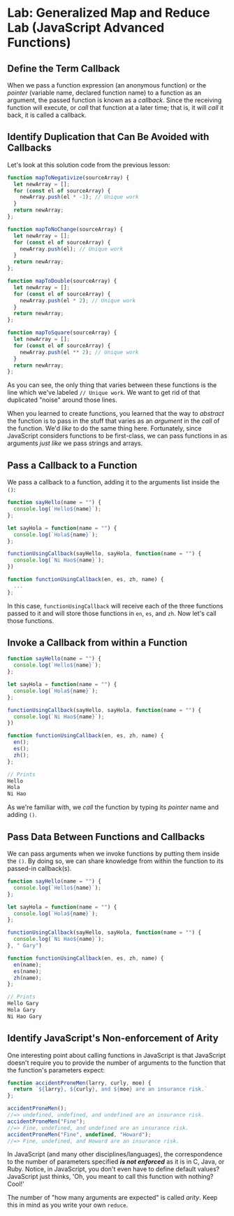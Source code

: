 # Lab: Generalized Map and Reduce Lab (JavaScript Advanced Functions)

## Define the Term Callback

When we pass a function expression (an anonymous function) or the _pointer_ (variable name, declared function name) to a function as an argument, the passed function is known as a _callback_. Since the receiving function will execute, or _call_ that function at a later time; that is, it will _call_ it back, it is called a callback.

## Identify Duplication that Can Be Avoided with Callbacks

Let's look at this solution code from the previous lesson:

```js
function mapToNegativize(sourceArray) {
  let newArray = [];
  for (const el of sourceArray) {
    newArray.push(el * -1); // Unique work
  }
  return newArray;
};

function mapToNoChange(sourceArray) {
  let newArray = [];
  for (const el of sourceArray) {
    newArray.push(el); // Unique work
  }
  return newArray;
};

function mapToDouble(sourceArray) {
  let newArray = [];
  for (const el of sourceArray) {
    newArray.push(el * 2); // Unique work
  }
  return newArray;
};

function mapToSquare(sourceArray) {
  let newArray = [];
  for (const el of sourceArray) {
    newArray.push(el ** 2); // Unique work
  }
  return newArray;
};
```

As you can see, the only thing that varies between these functions is the line which we've labeled `// Unique work`. We want to get rid of that duplicated "noise" around those lines.

When you learned to create functions, you learned that the way to _abstract_ the function is to pass in the stuff that varies as an _argument_ in the _call_ of the function. We'd _like_ to do the same thing here. Fortunately, since JavaScript considers functions to be first-class, we can pass functions in as arguments _just like_ we pass strings and arrays.

## Pass a Callback to a Function

We pass a callback to a function, adding it to the arguments list inside the `()`:

```js
function sayHello(name = "") {
  console.log(`Hello${name}`);
};

let sayHola = function(name = "") {
  console.log(`Hola${name}`);
};

functionUsingCallback(sayHello, sayHola, function(name = "") {
  console.log(`Ni Hao${name}`);
})

function functionUsingCallback(en, es, zh, name) {
  ...
};
```

In this case, `functionUsingCallback` will receive each of the three functions passed to it and will store those functions in `en`, `es`, and `zh`. Now let's call those functions.

## Invoke a Callback from within a Function

```js
function sayHello(name = "") {
  console.log(`Hello${name}`);
};

let sayHola = function(name = "") {
  console.log(`Hola${name}`);
};

functionUsingCallback(sayHello, sayHola, function(name = "") {
  console.log(`Ni Hao${name}`);
})

function functionUsingCallback(en, es, zh, name) {
  en();
  es();
  zh();
};

// Prints
Hello
Hola
Ni Hao
```

As we're familiar with, we _call_ the function by typing its _pointer_ name and adding `()`.

## Pass Data Between Functions and Callbacks

We can pass arguments when we invoke functions by putting them inside the `()`. By doing so, we can share knowledge from within the function to its passed-in callback(s).

```js
function sayHello(name = "") {
  console.log(`Hello${name}`);
};

let sayHola = function(name = "") {
  console.log(`Hola${name}`);
};

functionUsingCallback(sayHello, sayHola, function(name = "") {
  console.log(`Ni Hao${name}`);
}, " Gary")

function functionUsingCallback(en, es, zh, name) {
  en(name);
  es(name);
  zh(name);
};

// Prints
Hello Gary
Hola Gary
Ni Hao Gary
```

## Identify JavaScript's Non-enforcement of Arity

One interesting point about calling functions in JavaScript is that JavaScript doesn't require you to provide the number of arguments to the function that the function's parameters expect:

```js
function accidentProneMen(larry, curly, moe) {
  return `${larry}, ${curly}, and ${moe} are an insurance risk.`
};

accidentProneMen();
//=> undefined, undefined, and undefined are an insurance risk.
accidentProneMen("Fine");
//=> Fine, undefined, and undefined are an insurance risk.
accidentProneMen("Fine", undefined, "Howard");
//=> Fine, undefined, and Howard are an insurance risk.
```

In JavaScript (and many other disciplines/languages), the correspondence to the number of parameters specified **_is not enforced_** as it is in C, Java, or Ruby. Notice, in JavaScript, you don't even have to define default values? JavaScript just thinks, 'Oh, you meant to call this function with nothing? Cool!'

The number of "how many arguments are expected" is called _arity_. Keep this in mind as you write your own `reduce`.
